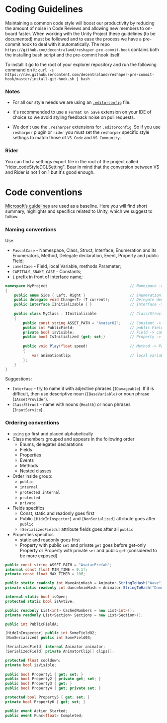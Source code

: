 # Coding Guidelines

Maintaining a common code style will boost our productivity by reducing the amount of noise in Code Reviews and allowing new members to on-board faster.
When working with the Unity Project these guidelines (to be documented) must be followed and to ease the process we have a pre-commit hook to deal with it automatically.
The repo `https://github.com/decentraland/reshaper-pre-commit-hook` contains both the installing bash script and the pre-commit hook itself.

To install it go to the root of your explorer repository and run the following command on it:
`curl -s https://raw.githubusercontent.com/decentraland/reshaper-pre-commit-hook/master/install-git-hook.sh | bash`

### Notes 

* For all our style needs we are using an [`.editorconfig`](https://editorconfig.org/) file. 

* It's recommended to use a `Format On Save` extension on your IDE of choice so we avoid styling feedback noise on pull requests.

* We don't use the `.resharper` extensions for `.editorconfig`. So if you use `resharper` plugin or `rider` you must set the `resharper` specific style settings to match those of `VS Code` and `VS Community`.


### Rider
You can find a settings export file in the root of the project called "rider_codeStyleDCLSetting". Bear in mind that the conversion between VS and Rider is not 1 on 1 but it's good enough.

# Code conventions
[Microsoft’s guidelines](https://learn.microsoft.com/en-us/dotnet/standard/design-guidelines/) are used as a baseline. Here you will find short summary, highlights and specifics related to Unity, which we suggest to follow.
### Naming conventions
Use
* `PascalCase` - Namespace, Class, Struct, Interface, Enumeration and its Enumerators, Method, Delegate declaration, Event, Property and public Field;
* `camelCase` - Field, local Variable, methods Parameter;
* `CAPITALS_SNAKE_CASE` - Constants;
* `I` prefix in front of Interface name;
```csharp
namespace MyProject                                     // Namespace -> PascalCase
{
    public enum Side { Left, Right }                    // Enumeration and Enumerators -> PascalCase 
    public delegate void Change<T> (T current);         // Delegate declaration -> PascalCase
    public interface IInitializable { }                 // Interface -> PascalCase, starts with 'I'
    
    public class MyClass : IInitializable               // Class/Struct -> PascalCase.
    {
        public const string ASSET_PATH = "AvatarUI";    // Constant -> CAPITALS_SNAKE_CASE 
        public int PublicField;                         // public Field -> PascalCase
        private bool isVisible;                         // Field -> camelCase
        public bool IsInitialized {get; set;}           // Property -> PascalCase
        
        public void Play(float speed)                   // Method -> PascalCase. Method parameters -> camelCase
        {
            var animationClip;                          // local variable -> camelCase
        };              
    }
}
```
Suggestions:
* `Interface` - try to name it with adjective phrases (`IDamageable`). If it is difficult, then use descriptive noun (`IBaseVariable`) or noun phrase (`IAssetProvider`).
* `Class`/`Struct` -  name with nouns (`Health`) or noun phrases (`InputService`).

### Ordering conventions
* `using` go first and placed alphabetically
* Class members grouped and appears in the following order
  * Enums, delegates declarations
  * Fields
  * Properties
  * Events
  * Methods
  * Nested classes
* Order inside group:
  * `public`
  * `internal`
  * `protected internal`
  * `protected`
  * `private`
* Fields specifics
  * Const, static and readonly goes first
  * Public `[HideInInspector]` and `[NonSerialized]` attribute goes after `public`
  * `[SerializedFields]` attribute fields goes after all `public`
* Properties specifics
  * static and readonly goes first
  * Property with public `set` and private `get` goes before get-only Property or Property with private `set` and public `get` (considered to be more exposed)
```csharp
public const string ASSET_PATH = "AvatarPrefab";                            // Constants group 
internal const float MIN_TIME = 0.1f;
private const float MAX_TIMER = 10f;

public static readonly int WaveAnimHash = Animator.StringToHash("Wave");    // Static Read-only group
private static readonly int danceAnimHash = Animator.StringToHash("Dance");

internal static bool isOpen;                                                // Static group
protected static bool isAvtive;                                             

public readonly List<int> CachedNumbers = new List<int>();                  // Read-only group
private readonly List<Section> Sections = new List<Section>();

public int PublicFieldA;                                                    // Public Fields group

[HideInInspector] public int SomeField02;
[NonSerialized] public int SomeField03;

[SerializedField] internal Animator animator;                               // [SerializedField]'s group
[SerializedField] private AnimatorClip[] clips[];  

protected float cooldown;                                                   // internal-protected-private Fields group  
private bool isVisible;                         
                       
public bool Property1 { get; set; }                                        // Properties groups  
public bool Property2 { private get; set; }
public bool Property3 { get; }
public bool Property4 { get; private set; }

protected bool Property5 { get; set; }
private bool Property6 { get; set; }

public event Action Started;                                               // Events group  
public event Func<float> Completed;
```
